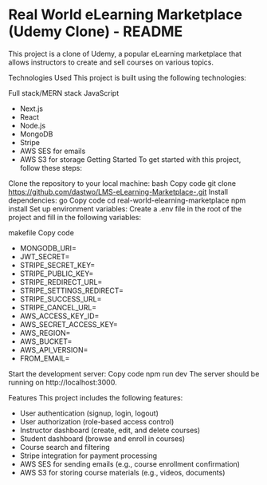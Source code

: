 ﻿# Real World eLearning Marketplace (Udemy Clone) - README
This project is a clone of Udemy, a popular eLearning marketplace that allows instructors to create and sell courses on various topics.

Technologies Used
This project is built using the following technologies:

Full stack/MERN stack JavaScript
- Next.js
- React
- Node.js
- MongoDB
- Stripe
- AWS SES for emails
- AWS S3 for storage
Getting Started
To get started with this project, follow these steps:

Clone the repository to your local machine:
bash
Copy code
git clone https://github.com/dastwo/LMS-eLearning-Marketplace-.git
Install dependencies:
go
Copy code
cd real-world-elearning-marketplace
npm install
Set up environment variables:
Create a .env file in the root of the project and fill in the following variables:

makefile
Copy code
- MONGODB_URI=<your MongoDB URI>
- JWT_SECRET=<your JWT secret>
- STRIPE_SECRET_KEY=<your Stripe secret key>
- STRIPE_PUBLIC_KEY=<your Stripe public key>
- STRIPE_REDIRECT_URL=<url address after stripe>
- STRIPE_SETTINGS_REDIRECT=<url address after changing settings>
- STRIPE_SUCCESS_URL=<url address after success payment>
- STRIPE_CANCEL_URL=<url address when cancel>
- AWS_ACCESS_KEY_ID=<your AWS access key ID>
- AWS_SECRET_ACCESS_KEY=<your AWS secret access key>
- AWS_REGION=<your AWS region>
- AWS_BUCKET=<your AWS S3 bucket name>
- AWS_API_VERSION=<your api version of AWS>
- FROM_EMAIL=<your AWS SES email address>
  
Start the development server:
Copy code
npm run dev
The server should be running on http://localhost:3000.

Features
This project includes the following features:

- User authentication (signup, login, logout)
- User authorization (role-based access control)
- Instructor dashboard (create, edit, and delete courses)
- Student dashboard (browse and enroll in courses)
- Course search and filtering
- Stripe integration for payment processing
- AWS SES for sending emails (e.g., course enrollment confirmation)
- AWS S3 for storing course materials (e.g., videos, documents)





